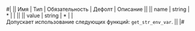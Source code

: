 
#|
|| Имя | Тип | Обязательность | Дефолт | Описание ||
|| name | string | * |  |  ||
|| value | string | * |  |   
Допускает использование следующих функций: `get_str_env_var`. ||
|#